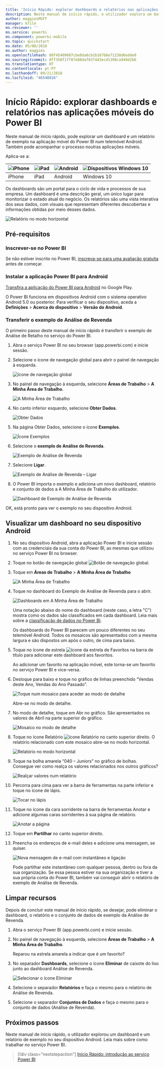 ```yaml
---
title: 'Início Rápido: explorar dashboards e relatórios nas aplicações móveis do Power BI'
description: Neste manual de início rápido, o utilizador explora um dashboard e um relatório de exemplo nas aplicações móveis do Power BI.
author: maggiesMSFT
manager: kfile
ms.reviewer: ''
ms.service: powerbi
ms.component: powerbi-mobile
ms.topic: quickstart
ms.date: 05/08/2018
ms.author: maggies
ms.openlocfilehash: 89f45409607cbe8da6cb1b167b6e71238d6edde0
ms.sourcegitcommit: 0ff358f1ff87e88daf837443ecd1398ca949d2b6
ms.translationtype: HT
ms.contentlocale: pt-PT
ms.lasthandoff: 09/21/2018
ms.locfileid: "46548816"
---
```

# <a name="quickstart-explore-dashboards-and-reports-in-the-power-bi-mobile-apps"></a>Início Rápido: explorar dashboards e relatórios nas aplicações móveis do Power BI
Neste manual de início rápido, pode explorar um dashboard e um relatório de exemplo na aplicação móvel do Power BI num telemóvel Android. Também pode acompanhar o processo noutras aplicações móveis. 

Aplica-se a:

| ![iPhone](./media/mobile-apps-quickstart-view-dashboard-report/iphone-logo-30-px.png) | ![iPad](./media/mobile-apps-quickstart-view-dashboard-report/ipad-logo-30-px.png) | ![Android](./media/mobile-apps-quickstart-view-dashboard-report/android-logo-30-px.png) | ![Dispositivos Windows 10](./media/mobile-apps-quickstart-view-dashboard-report/win-10-logo-30-px.png) |
|:--- |:--- |:--- |:--- |
| iPhone | iPad | Android | Windows 10 |

Os dashboards são um portal para o ciclo de vida e processos de sua empresa. Um dashboard é uma descrição geral, um único lugar para monitorizar o estado atual do negócio. Os relatórios são uma vista interativa dos seus dados, com visuais que representam diferentes descobertas e informações obtidas por meio desses dados. 

![Relatório no modo horizontal](././media/mobile-apps-quickstart-view-dashboard-report/power-bi-android-quickstart-report.png)

## <a name="prerequisites"></a>Pré-requisitos

### <a name="sign-up-for-power-bi"></a>Inscrever-se no Power BI
Se não estiver inscrito no Power BI, [inscreva-se para uma avaliação gratuita](https://app.powerbi.com/signupredirect?pbi_source=web) antes de começar.

### <a name="install-the-power-bi-for-android-app"></a>Instalar a aplicação Power BI para Android
[Transfira a aplicação do Power BI para Android](http://go.microsoft.com/fwlink/?LinkID=544867) no Google Play.

O Power BI funciona em dispositivos Android com o sistema operativo Android 5.0 ou posterior. Para verificar o seu dispositivo, aceda a **Definições** > **Acerca do dispositivo** > **Versão do Android**.

### <a name="download-the-retail-analysis-sample"></a>Transferir o exemplo de Análise de Revenda
O primeiro passo deste manual de início rápido é transferir o exemplo de Análise de Retalho no serviço do Power BI.

1. Abra o serviço Power BI no seu browser (app.powerbi.com) e inicie sessão.

1. Selecione o ícone de navegação global para abrir o painel de navegação à esquerda.

    ![ícone de navegação global](./media/mobile-apps-quickstart-view-dashboard-report/power-bi-android-quickstart-global-nav-icon.png)

2. No painel de navegação à esquerda, selecione **Áreas de Trabalho** > **A Minha Área de Trabalho**.

    ![A Minha Área de Trabalho](./media/mobile-apps-quickstart-view-dashboard-report/power-bi-android-quickstart-my-workspace.png)

3. No canto inferior esquerdo, selecione **Obter Dados**.
   
    ![Obter Dados](./media/mobile-apps-quickstart-view-dashboard-report/power-bi-get-data.png)

3. Na página Obter Dados, selecione o ícone **Exemplos**.
   
   ![Ícone Exemplos](./media/mobile-apps-quickstart-view-dashboard-report/power-bi-samples-icon.png)

4. Selecione o **exemplo de Análise de Revenda**.
 
    ![Exemplo de Análise de Revenda](./media/mobile-apps-quickstart-view-dashboard-report/power-bi-rs.png)
 
8. Selecione **Ligar**.  
  
   ![Exemplo de Análise de Revenda – Ligar](./media/mobile-apps-quickstart-view-dashboard-report/retail16.png)
   
5. O Power BI importa o exemplo e adiciona um novo dashboard, relatório e conjunto de dados a A Minha Área de Trabalho do utilizador.
   
   ![Dashboard de Exemplo de Análise de Revenda](./media/mobile-apps-quickstart-view-dashboard-report/power-bi-service-opportunity-sample.png)

OK, está pronto para ver o exemplo no seu dispositivo Android.

## <a name="view-a-dashboard-on-your-android-device"></a>Visualizar um dashboard no seu dispositivo Android
1. No seu dispositivo Android, abra a aplicação Power BI e inicie sessão com as credenciais da sua conta do Power BI, as mesmas que utilizou no serviço Power BI no browser.

1.  Toque no botão de navegação global ![Botão de navegação global](./media/mobile-apps-quickstart-view-dashboard-report/power-bi-iphone-global-nav-button.png).

2.  Toque em **Áreas de Trabalho** > **A Minha Área de Trabalho**

    ![A Minha Área de Trabalho](./media/mobile-apps-quickstart-view-dashboard-report/power-bi-android-quickstart-workspaces.png)

3. Toque no dashboard do Exemplo de Análise de Revenda para o abrir.
 
    ![Dashboards em A Minha Área de Trabalho](./media/mobile-apps-quickstart-view-dashboard-report/power-bi-android-quickstart-open-retail.png)
   
    Uma notação abaixo do nome do dashboard (neste caso, a letra "C") mostra como os dados são classificados em cada dashboard. Leia mais sobre a [classificação de dados no Power BI](../../service-data-classification.md).

    Os dashboards do Power BI parecem um pouco diferentes no seu telemóvel Android. Todos os mosaicos são apresentados com a mesma largura e são dispostos um após o outro, de cima para baixo.

4. Toque no ícone de estrela ![ícone da estrela de Favoritos](./media/mobile-apps-quickstart-view-dashboard-report/power-bi-android-quickstart-favorite-icon.png) na barra de título para adicionar este dashboard aos favoritos.

    Ao adicionar um favorito na aplicação móvel, este torna-se um favorito no serviço Power BI e vice-versa.

4. Desloque para baixo e toque no gráfico de linhas preenchido “Vendas deste Ano, Vendas do Ano Passado”.

    ![Toque num mosaico para aceder ao modo de detalhe](./media/mobile-apps-quickstart-view-dashboard-report/power-bi-android-quickstart-tap-tile-fave.png)

    Abre-se no modo de detalhe.

7. No modo de detalhe, toque em Abr no gráfico. São apresentados os valores de Abril na parte superior do gráfico.

    ![Mosaico no modo de detalhe](./media/mobile-apps-quickstart-view-dashboard-report/power-bi-android-quickstart-tile-focus.png)

8. Toque no ícone Relatório ![ícone Relatório](./media/mobile-apps-quickstart-view-dashboard-report/power-bi-android-quickstart-report-icon.png) no canto superior direito. O relatório relacionado com este mosaico abre-se no modo horizontal.

    ![Relatório no modo horizontal](././media/mobile-apps-quickstart-view-dashboard-report/power-bi-android-quickstart-report.png)

9. Toque na bolha amarela “040 – Juniors” no gráfico de bolhas. Consegue ver como realça os valores relacionados nos outros gráficos? 

    ![Realçar valores num relatório](./media/mobile-apps-quickstart-view-dashboard-report/power-bi-android-quickstart-cross-highlight.png)

10. Percorra para cima para ver a barra de ferramentas na parte inferior e toque no ícone de lápis.

    ![Tocar no lápis](./media/mobile-apps-quickstart-view-dashboard-report/power-bi-android-quickstart-tap-pencil.png)

11. Toque no ícone da cara sorridente na barra de ferramentas Anotar e adicione algumas caras sorridentes à sua página de relatório.
 
    ![Anotar a página](./media/mobile-apps-quickstart-view-dashboard-report/power-bi-android-quickstart-annotate.png)

12. Toque em **Partilhar** no canto superior direito.

1. Preencha os endereços de e-mail deles e adicione uma mensagem, se quiser.  

    ![Nova mensagem de e-mail com instantâneo e ligação](./media/mobile-apps-quickstart-view-dashboard-report/power-bi-android-quickstart-send-snapshot.png)

    Pode partilhar este instantâneo com qualquer pessoa, dentro ou fora da sua organização. Se essa pessoa estiver na sua organização e tiver a sua própria conta do Power BI, também vai conseguir abrir o relatório de exemplo de Análise de Revenda.

## <a name="clean-up-resources"></a>Limpar recursos

Depois de concluir este manual de início rápido, se desejar, pode eliminar o dashboard, o relatório e o conjunto de dados de exemplo da Análise de Revenda.

1. Abra o serviço Power BI (app.powerbi.com) e inicie sessão.

2. No painel de navegação à esquerda, selecione **Áreas de Trabalho** > **A Minha Área de Trabalho**.

    Reparou na estrela amarela a indicar que é um favorito?

3. No separador **Dashboards**, selecione o ícone **Eliminar** de caixote do lixo junto ao dashboard Análise de Revenda.

    ![Selecionar o ícone Eliminar](./media/mobile-apps-quickstart-view-dashboard-report/power-bi-android-quickstart-delete-retail.png)

4. Selecione o separador **Relatórios** e faça o mesmo para o relatório de Análise de Revenda.

5. Selecione o separador **Conjuntos de Dados** e faça o mesmo para o conjunto de dados (Análise de Revenda).


## <a name="next-steps"></a>Próximos passos

Neste manual de início rápido, o utilizador explorou um dashboard e um relatório de exemplo no seu dispositivo Android. Leia mais sobre como trabalhar no serviço Power BI. 

> [!div class="nextstepaction"]
> [Início Rápido: introdução ao serviço Power BI](../end-user-experience.md)

